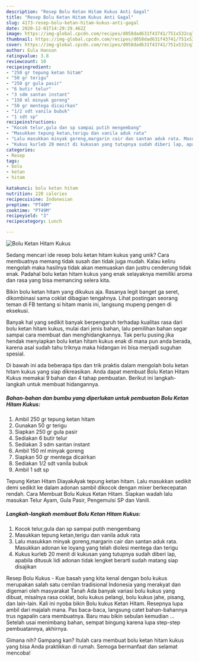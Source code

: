 ```yaml
---
description: "Resep Bolu Ketan Hitam Kukus Anti Gagal"
title: "Resep Bolu Ketan Hitam Kukus Anti Gagal"
slug: 4173-resep-bolu-ketan-hitam-kukus-anti-gagal
date: 2020-12-01T14:29:29.462Z
image: https://img-global.cpcdn.com/recipes/d058dad631f43741/751x532cq70/bolu-ketan-hitam-kukus-foto-resep-utama.jpg
thumbnail: https://img-global.cpcdn.com/recipes/d058dad631f43741/751x532cq70/bolu-ketan-hitam-kukus-foto-resep-utama.jpg
cover: https://img-global.cpcdn.com/recipes/d058dad631f43741/751x532cq70/bolu-ketan-hitam-kukus-foto-resep-utama.jpg
author: Eula Hanson
ratingvalue: 3.8
reviewcount: 10
recipeingredient:
- "250 gr tepung ketan hitam"
- "50 gr terigu"
- "250 gr gula pasir"
- "6 butir telur"
- "3 sdm santan instant"
- "150 ml minyak goreng"
- "50 gr mentega dicairkan"
- "1/2 sdt vanila bubuk"
- "1 sdt sp"
recipeinstructions:
- "Kocok telur,gula dan sp sampai putih mengembang"
- "Masukkan tepung ketan,terigu dan vanila aduk rata"
- "Lalu masukkan minyak goreng,margarin cair dan santan aduk rata. Masukkan adonan ke loyang yang telah diolesi mentega dan terigu"
- "Kukus kurleb 20 menit di kukusan yang tutupnya sudah diberi lap, apabila ditusuk lidi adonan tidak lengket berarti sudah matang siap disajikan"
categories:
- Resep
tags:
- bolu
- ketan
- hitam

katakunci: bolu ketan hitam 
nutrition: 220 calories
recipecuisine: Indonesian
preptime: "PT40M"
cooktime: "PT49M"
recipeyield: "3"
recipecategory: Lunch

---
```



![Bolu Ketan Hitam Kukus](https://img-global.cpcdn.com/recipes/d058dad631f43741/751x532cq70/bolu-ketan-hitam-kukus-foto-resep-utama.jpg)

Sedang mencari ide resep bolu ketan hitam kukus yang unik? Cara membuatnya memang tidak susah dan tidak juga mudah. Kalau keliru mengolah maka hasilnya tidak akan memuaskan dan justru cenderung tidak enak. Padahal bolu ketan hitam kukus yang enak selayaknya memiliki aroma dan rasa yang bisa memancing selera kita.

Bikin bolu ketan hitam yang dikukus aja. Rasanya legit banget ga seret, dikombinasi sama coklat dibagian tengahnya. Lihat postingan seorang teman di FB tentang si hitam manis ini, langsung mupeng pengen di eksekusi.

Banyak hal yang sedikit banyak berpengaruh terhadap kualitas rasa dari bolu ketan hitam kukus, mulai dari jenis bahan, lalu pemilihan bahan segar sampai cara membuat dan menghidangkannya. Tak perlu pusing jika hendak menyiapkan bolu ketan hitam kukus enak di mana pun anda berada, karena asal sudah tahu triknya maka hidangan ini bisa menjadi suguhan spesial.


Di bawah ini ada beberapa tips dan trik praktis dalam mengolah bolu ketan hitam kukus yang siap dikreasikan. Anda dapat membuat Bolu Ketan Hitam Kukus memakai 9 bahan dan 4 tahap pembuatan. Berikut ini langkah-langkah untuk membuat hidangannya.

<!--inarticleads1-->

##### Bahan-bahan dan bumbu yang diperlukan untuk pembuatan Bolu Ketan Hitam Kukus:

1. Ambil 250 gr tepung ketan hitam
1. Gunakan 50 gr terigu
1. Siapkan 250 gr gula pasir
1. Sediakan 6 butir telur
1. Sediakan 3 sdm santan instant
1. Ambil 150 ml minyak goreng
1. Siapkan 50 gr mentega dicairkan
1. Sediakan 1/2 sdt vanila bubuk
1. Ambil 1 sdt sp


Tepung Ketan Hitam DiayakAyak tepung ketan hitam. Lalu masukkan sedikit demi sedikit ke dalam adonan sambil dikocok dengan mixer berkecepatan rendah. Cara Membuat Bolu Kukus Ketan Hitam. Siapkan wadah lalu masukan Telur Ayam, Gula Pasir, Pengemulsi SP dan Vanili. 

<!--inarticleads2-->

##### Langkah-langkah membuat Bolu Ketan Hitam Kukus:

1. Kocok telur,gula dan sp sampai putih mengembang
1. Masukkan tepung ketan,terigu dan vanila aduk rata
1. Lalu masukkan minyak goreng,margarin cair dan santan aduk rata. Masukkan adonan ke loyang yang telah diolesi mentega dan terigu
1. Kukus kurleb 20 menit di kukusan yang tutupnya sudah diberi lap, apabila ditusuk lidi adonan tidak lengket berarti sudah matang siap disajikan


Resep Bolu Kukus - Kue basah yang kita kenal dengan bolu kukus merupakan salah satu cemilan tradisional Indonesia yang merakyat dan digemari oleh masyarakat Tanah Ada banyak variasi bolu kukus yang dibuat, misalnya rasa coklat, bolu kukus pelangi, bolu kukus jahe, pisang, dan lain-lain. Kali ini nyoba bikin Bolu kukus Ketan Hitam. Resepnya lupa ambil dari majalah mana. Pas baca-baca, langsung catet bahan-bahannya trus ngapalin cara membuatnya. Baru mau bikin sebulan kemudian … Setelah usai menimbang bahan, sempat bingung karena lupa step-step pembuatannya, akhirnya. 

Gimana nih? Gampang kan? Itulah cara membuat bolu ketan hitam kukus yang bisa Anda praktikkan di rumah. Semoga bermanfaat dan selamat mencoba!

